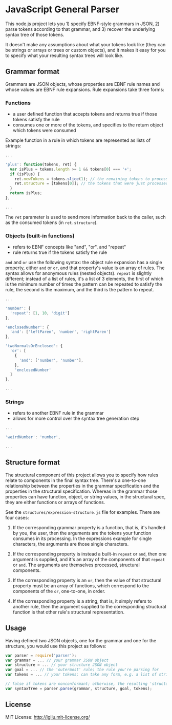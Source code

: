 JavaScript General Parser
===

This node.js project lets you 1) specify EBNF-style grammars in JSON, 2) parse tokens according to that grammar, and 3) recover the underlying syntax tree of those tokens.

It doesn't make any assumptions about what your tokens look like (they can be strings or arrays or trees or custom objects), and it makes it easy for you to specify what your resulting syntax trees will look like.

## Grammar format
Grammars are JSON objects, whose properties are EBNF rule names and whose values are EBNF rule expansions. Rule expansions take three forms:

### Functions
  * a user defined function that accepts tokens and returns true if those tokens satisfy the rule
  * consumes one or more of the tokens, and specifies to the return object which tokens were consumed

Example function in a rule in which tokens are represented as lists of strings:
```javascript
...

'plus': function(tokens, ret) {
  var isPlus = tokens.length >= 1 && tokens[0] === '+';
  if (isPlus) {
    ret.newTokens = tokens.slice(1); // the remaining tokens to process
    ret.structure = [tokens[0]]; // the tokens that were just processed
  }
  return isPlus;
},

...
```
The `ret` parameter is used to send more information back to the caller, such as the consumed tokens (in `ret.structure`).

### Objects (built-in functions)
  * refers to EBNF concepts like "and", "or", and "repeat"
  * rule returns true if the tokens satisfy the rule

`and` and `or` use the following syntax: the object rule expansion has a single property, either `and` or `or`, and that property's value is an array of rules. The syntax allows for anonymous rules (nested objects). `repeat` is slightly different; instead of a list of rules, it's a list of 3 elements, the first of which is the minimum number of times the pattern can be repeated to satisfy the rule, the second is the maximum, and the third is the pattern to repeat.
```javascript
...

'number': {
  'repeat': [1, 10, 'digit']
},

'enclosedNumber': {
  'and': ['leftParen', 'number', 'rightParen']
},

'twoNormalsOrEnclosed': {
  'or': [
    {
      'and': ['number', 'number'],
    },
    'enclosedNumber'
  ]
},

...
```

### Strings
  * refers to another EBNF rule in the grammar
  * allows for more control over the syntax tree generation step
```javascript
...

'weirdNumber': 'number',

...
```

## Structure format
The structural component of this project allows you to specify how rules relate to components in the final syntax tree. There's a one-to-one relationship between the properties in the grammar specification and the properties in the structural specification. Whereas in the grammar those properties can have function, object, or string values, in the structural spec, they are either functions or arrays of functions. 

See the `structures/expression-structure.js` file for examples. There are four cases:

1) If the corresponding grammar property is a function, that is, it's handled by you, the user, then the arguments are the tokens your function consumes in its processing. In the expressions example for single characters, the arguments are those single characters. 

2) If the corresponding property is instead a built-in `repeat` or `and`, then one argument is supplied, and it's an array of the components of that `repeat` or `and`. The arguments are themselves processed, structural components.

3) If the corresponding property is an `or`, then the value of that structural property must be an array of functions, which correspond to the components of the `or`, one-to-one, in order.

4) If the corresponding property is a string, that is, it simply refers to another rule, then the argument supplied to the corresponding structural function is that other rule's structural representation.

## Usage
Having defined two JSON objects, one for the grammar and one for the structure, you would use this project as follows:

```javascript
var parser = require('parser');
var grammar = ... // your grammar JSON object
var structure = ... // your structure JSON object
var goal = ... // the 'outermost' rule; the rule you're parsing for
var tokens = ... // your tokens; can take any form, e.g. a list of strings

// false if tokens are nonconformant; otherwise, the resulting 'structure'
var syntaxTree = parser.parse(grammar, structure, goal, tokens);
```

## License
MIT License: http://igliu.mit-license.org/
